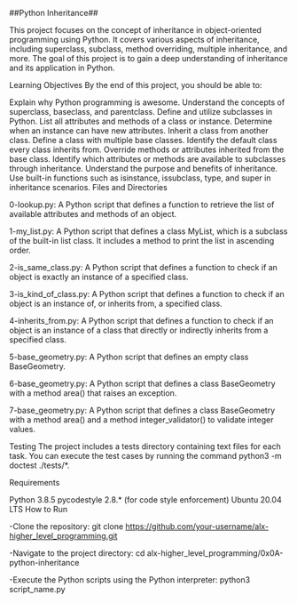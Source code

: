 ##Python Inheritance##

This project focuses on the concept of inheritance in object-oriented programming using Python. It covers various aspects of inheritance, including superclass, subclass, method overriding, multiple inheritance, and more. The goal of this project is to gain a deep understanding of inheritance and its application in Python.

Learning Objectives By the end of this project, you should be able to:

Explain why Python programming is awesome.
Understand the concepts of superclass, baseclass, and parentclass.
Define and utilize subclasses in Python.
List all attributes and methods of a class or instance.
Determine when an instance can have new attributes.
Inherit a class from another class.
Define a class with multiple base classes.
Identify the default class every class inherits from.
Override methods or attributes inherited from the base class.
Identify which attributes or methods are available to subclasses through inheritance.
Understand the purpose and benefits of inheritance.
Use built-in functions such as isinstance, issubclass, type, and super in inheritance scenarios.
Files and Directories

0-lookup.py: A Python script that defines a function to retrieve the list of available attributes and methods of an object.

1-my_list.py: A Python script that defines a class MyList, which is a subclass of the built-in list class. It includes a method to print the list in ascending order.

2-is_same_class.py: A Python script that defines a function to check if an object is exactly an instance of a specified class.

3-is_kind_of_class.py: A Python script that defines a function to check if an object is an instance of, or inherits from, a specified class.

4-inherits_from.py: A Python script that defines a function to check if an object is an instance of a class that directly or indirectly inherits from a specified class.

5-base_geometry.py: A Python script that defines an empty class BaseGeometry.

6-base_geometry.py: A Python script that defines a class BaseGeometry with a method area() that raises an exception.

7-base_geometry.py: A Python script that defines a class BaseGeometry with a method area() and a method integer_validator() to validate integer values.

Testing The project includes a tests directory containing text files for each task. You can execute the test cases by running the command python3 -m doctest ./tests/*.

Requirements

Python 3.8.5
pycodestyle 2.8.* (for code style enforcement)
Ubuntu 20.04 LTS
How to Run

-Clone the repository: git clone https://github.com/your-username/alx-higher_level_programming.git

-Navigate to the project directory: cd alx-higher_level_programming/0x0A-python-inheritance

-Execute the Python scripts using the Python interpreter: python3 script_name.py
